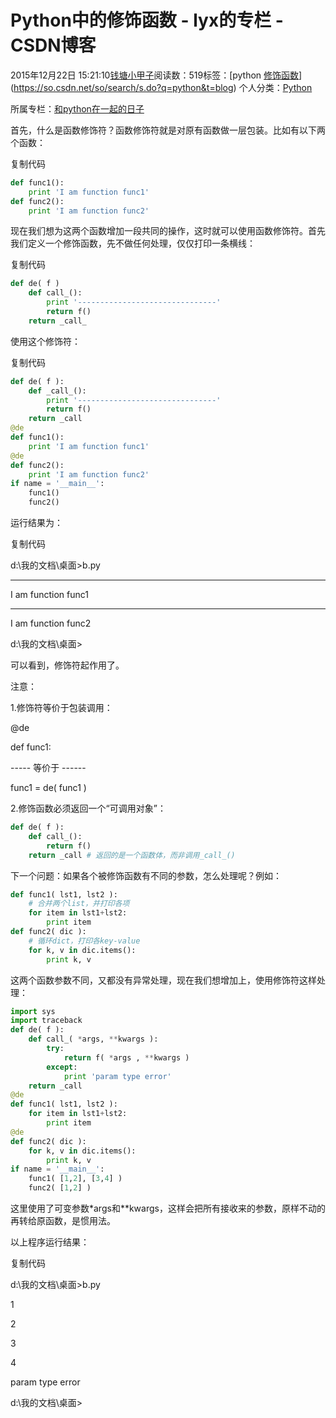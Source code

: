 # Python中的修饰函数 - lyx的专栏 - CSDN博客





2015年12月22日 15:21:10[钱塘小甲子](https://me.csdn.net/qtlyx)阅读数：519标签：[python																[修饰函数](https://so.csdn.net/so/search/s.do?q=修饰函数&t=blog)](https://so.csdn.net/so/search/s.do?q=python&t=blog)
个人分类：[Python](https://blog.csdn.net/qtlyx/article/category/5969093)

所属专栏：[和python在一起的日子](https://blog.csdn.net/column/details/16842.html)








                
首先，什么是函数修饰符？函数修饰符就是对原有函数做一层包装。比如有以下两个函数：



复制代码

```python
def func1():
    print 'I am function func1'
def func2():
    print 'I am function func2'
```





现在我们想为这两个函数增加一段共同的操作，这时就可以使用函数修饰符。首先我们定义一个修饰函数，先不做任何处理，仅仅打印一条横线：



复制代码

```python
def de( f )
    def call_():
        print '-------------------------------'
        return f()
    return _call_
```




使用这个修饰符：



复制代码

```python
def de( f ):
    def _call_():
        print '-------------------------------'
        return f()
    return _call
@de
def func1():
    print 'I am function func1'
@de
def func2():
    print 'I am function func2'
if name = '__main__':
    func1()
    func2()
```





运行结果为：



复制代码

d:\我的文档\桌面>b.py

-------------------------------

I am function func1

-------------------------------

I am function func2

d:\我的文档\桌面>



可以看到，修饰符起作用了。 



注意： 

1.修饰符等价于包装调用：





@de

def func1:

----- 等价于 ------

func1 = de( func1 )



2.修饰函数必须返回一个“可调用对象”：



```python
def de( f ):
    def call_():
        return f()
    return _call # 返回的是一个函数体，而非调用_call_()
```






下一个问题：如果各个被修饰函数有不同的参数，怎么处理呢？例如：




```python
def func1( lst1, lst2 ):
    # 合并两个list，并打印各项
    for item in lst1+lst2:
        print item
def func2( dic ):
    # 循环dict，打印各key-value
    for k, v in dic.items():
        print k, v
```





这两个函数参数不同，又都没有异常处理，现在我们想增加上，使用修饰符这样处理：



```python
import sys
import traceback
def de( f ):
    def call_( *args, **kwargs ):
        try:
            return f( *args , **kwargs )
        except:
            print 'param type error'
    return _call
@de
def func1( lst1, lst2 ):
    for item in lst1+lst2:
        print item
@de
def func2( dic ):
    for k, v in dic.items():
        print k, v
if name = '__main__':
    func1( [1,2], [3,4] )
    func2( [1,2] )
```





这里使用了可变参数*args和**kwargs，这样会把所有接收来的参数，原样不动的再转给原函数，是惯用法。 

以上程序运行结果： 

复制代码



d:\我的文档\桌面>b.py

1

2

3

4

param type error

d:\我的文档\桌面>
            



